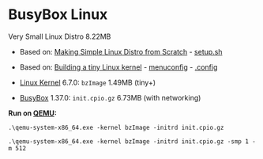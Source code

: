 # BusyBox Linux

Very Small Linux Distro 8.22MB

* Based on: [Making Simple Linux Distro from Scratch](https://www.youtube.com/watch?v=QlzoegSuIzg) - [setup.sh](https://github.com/EN10/BusyBoxLinux/blob/main/setup.sh)
* Based on: [Building a tiny Linux kernel](https://weeraman.com/building-a-tiny-linux-kernel-8c07579ae79d) - [menuconfig](https://github.com/EN10/BusyBoxLinux/blob/main/tinymenuconfig.md) - [.config](https://github.com/EN10/BusyBoxLinux/blob/main/config)

* [Linux Kernel](https://www.kernel.org) 6.7.0: `bzImage` 1.49MB (tiny+)
* [BusyBox](https://busybox.net) 1.37.0: `init.cpio.gz` 6.73MB (with networking)

**Run on [QEMU](https://www.qemu.org):**
```
.\qemu-system-x86_64.exe -kernel bzImage -initrd init.cpio.gz
```
```
.\qemu-system-x86_64.exe -kernel bzImage -initrd init.cpio.gz -smp 1 -m 512
```
